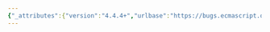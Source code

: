 ```yaml
---
{"_attributes":{"version":"4.4.4+","urlbase":"https://bugs.ecmascript.org/","maintainer":"dherman@mozilla.com"},"bug":{"bug_id":719,"creation_ts":"2012-10-05 00:23:00 -0700","short_desc":"11.9.1: undefined \"r\"","delta_ts":"2012-10-26 15:34:05 -0700","product":"Draft for 6th Edition","component":"editorial issue","version":"Rev 10: September 27, 2012 Draft","rep_platform":"All","op_sys":"All","bug_status":"RESOLVED","resolution":"FIXED","priority":"Normal","bug_severity":"normal","everconfirmed":true,"reporter":{"uid":"jmdyck","name":"Michael Dyck"},"assigned_to":{"uid":"allen","name":"Allen Wirfs-Brock"},"long_desc":[{"commentid":1845,"comment_count":0,"who":{"uid":"jmdyck","name":"Michael Dyck"},"bug_when":"2012-10-05 00:23:12 -0700","thetext":"In 11.9.1 \"Runtime Semantics\",\nunder \"Runtime Semantics: Evaluation\",\nrule 4 step 6 says:\n     ReturnIfAbrupt(r).\nbut 'r' is not defined at that point.\n\nChange 'r' to 'rval', I suspect."},{"commentid":2019,"comment_count":1,"who":{"uid":"allen","name":"Allen Wirfs-Brock"},"bug_when":"2012-10-24 14:46:43 -0700","thetext":"corrected in rev 11 editor's draft"},{"commentid":2094,"comment_count":2,"who":{"uid":"allen","name":"Allen Wirfs-Brock"},"bug_when":"2012-10-26 15:34:05 -0700","thetext":"in October 26, 2012 release draft"}]}}
---
```

